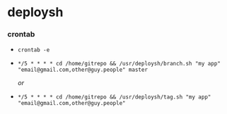 deploysh
=====

### crontab

- `crontab -e`
- `*/5 * * * * cd /home/gitrepo && /usr/deploysh/branch.sh "my app" "email@gmail.com,other@guy.people" master`


    _or_


- `*/5 * * * * cd /home/gitrepo && /usr/deploysh/tag.sh "my app" "email@gmail.com,other@guy.people"`
